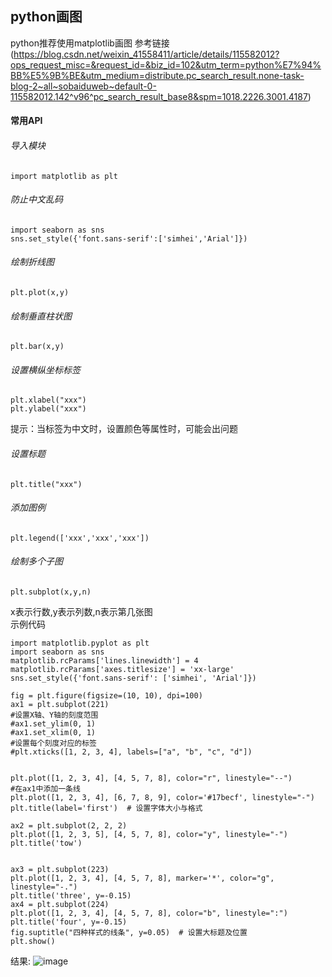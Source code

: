 ## python画图
python推荐使用matplotlib画图
参考链接(https://blog.csdn.net/weixin_41558411/article/details/115582012?ops_request_misc=&request_id=&biz_id=102&utm_term=python%E7%94%BB%E5%9B%BE&utm_medium=distribute.pc_search_result.none-task-blog-2~all~sobaiduweb~default-0-115582012.142^v96^pc_search_result_base8&spm=1018.2226.3001.4187)
#### 常用API
###### 导入模块
```
import matplotlib as plt
```
###### 防止中文乱码
```
import seaborn as sns
sns.set_style({'font.sans-serif':['simhei','Arial']})
```
###### 绘制折线图
```
plt.plot(x,y)
```
###### 绘制垂直柱状图
```
plt.bar(x,y)
```
###### 设置横纵坐标标签
```
plt.xlabel("xxx")
plt.ylabel("xxx")
```
提示：当标签为中文时，设置颜色等属性时，可能会出问题
###### 设置标题
```
plt.title("xxx")
```
###### 添加图例
```
plt.legend(['xxx','xxx','xxx'])
```
###### 绘制多个子图
```
plt.subplot(x,y,n)
```
x表示行数,y表示列数,n表示第几张图<br>
示例代码<br>
```
import matplotlib.pyplot as plt
import seaborn as sns
matplotlib.rcParams['lines.linewidth'] = 4
matplotlib.rcParams['axes.titlesize'] = 'xx-large'
sns.set_style({'font.sans-serif': ['simhei', 'Arial']})

fig = plt.figure(figsize=(10, 10), dpi=100)
ax1 = plt.subplot(221)
#设置X轴、Y轴的刻度范围
#ax1.set_ylim(0, 1)
#ax1.set_xlim(0, 1)
#设置每个刻度对应的标签
#plt.xticks([1, 2, 3, 4], labels=["a", "b", "c", "d"])


plt.plot([1, 2, 3, 4], [4, 5, 7, 8], color="r", linestyle="--")
#在ax1中添加一条线
plt.plot([1, 2, 3, 4], [6, 7, 8, 9], color='#17becf', linestyle="-")
plt.title(label='first')  # 设置字体大小与格式

ax2 = plt.subplot(2, 2, 2)
plt.plot([1, 2, 3, 5], [4, 5, 7, 8], color="y", linestyle="-")
plt.title('tow')


ax3 = plt.subplot(223)
plt.plot([1, 2, 3, 4], [4, 5, 7, 8], marker='*', color="g", linestyle="-.")
plt.title('three', y=-0.15)  
ax4 = plt.subplot(224)
plt.plot([1, 2, 3, 4], [4, 5, 7, 8], color="b", linestyle=":")
plt.title('four', y=-0.15)  
fig.suptitle("四种样式的线条", y=0.05)  # 设置大标题及位置
plt.show()
```
结果:
![image](https://github.com/TheDarkArchmageShangYang/networkLearning/assets/149142839/d0ecfb9b-8a58-4620-970c-d2f3e519ee62)
